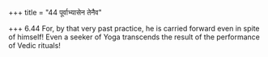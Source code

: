 +++
title = "44 पूर्वाभ्यासेन तेनैव"

+++
6.44 For, by that very past practice, he is carried forward even in
spite of himself! Even a seeker of Yoga transcends the result of the
performance of Vedic rituals!
